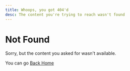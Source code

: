 ```yaml
---
title: Whoops, you got 404'd
desc: The content you're trying to reach wasn't found
---
```


# Not Found

Sorry, but the content you asked for wasn't available.

You can go [Back Home](./index.md)